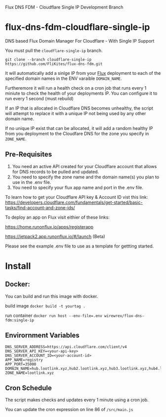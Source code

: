 Flux DNS FDM - Cloudflare Single IP Development Branch


# flux-dns-fdm-cloudflare-single-ip

DNS based Flux Domain Manager For Cloudflare - With Single IP Support

You must pull the `cloudflare-single-ip` branch.

`git clone --branch cloudflare-single-ip https://github.com/FliKites/flux-dns-fdm.git`

It will automatically add a sinlge IP from your [Flux](https://runonflux.io) deployment to each of the specified domain names in the ENV varaible `DOMAIN_NAME`.

Furtheremore it will run a health check on a cron job that runs every 1 miniute to check the health of your deployments IP. You can configure it to run every 1 second (must rebuild)

If an IP that is allocated in Cloudflare DNS becomes unhealthy, the script will attempt to replace it with a unique IP not being used by any other domain name.

If no unique IP exist that can be allocated, it will add a random healthy IP from you deployment to the Cloudfare DNS for the zone you specify in `ZONE_NAME`. 

## Pre-Requisites

1. You need an active API created for your Cloudflare account that allows for DNS records to be pulled and updated.
2. You need to specify the zone name and the domain name(s) you plan to use in the .env file.
3. You need to specify your flux app name and port in the .env file.

To learn how to get your Cloudflare API key & Account ID vist this link:
https://developers.cloudflare.com/fundamentals/get-started/basic-tasks/find-account-and-zone-ids/

To deploy an app on Flux visit eithier of these links:

https://home.runonflux.io/apps/registerapp

https://jetpack2.app.runonflux.io/#/launch (Beta)


Please see the example .env file to use as a template for gettting started.

# Install


## Docker:

You can build and run this image with docker.

build image
`docker build -t yourtag .`

run container
`docker run host --env-file=.env wirewrex/flux-dns-fdm:single-ip`

## Envirornment Variables
```
DNS_SERVER_ADDRESS=https://api.cloudflare.com/client/v4
DNS_SERVER_API_KEY=<your-api-key>
DNS_SERVER_ACCOUNT_ID=<your-account-id>
APP_NAME=registry
APP_PORT=35000
DOMAIN_NAME=hub.lootlink.xyz,hub2.lootlink.xyz,hub3.lootlink.xyz,hub4.lootlink.xyz
ZONE_NAME=lootlink.xyz
```

## Cron Schedule

The script makes checks and updates every 1 minute using a cron job.

You can update the cron expression on line 86 of `/src/main.js`
